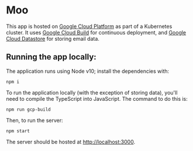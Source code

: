 # Moo

This app is hosted on [Google Cloud Platform](https://cloud.google.com) as part of a Kubernetes cluster. It uses [Google Cloud Build](https://cloud.google.com/cloud-build) for continuous deployment, and [Google Cloud Datastore](https://cloud.google.com/datastore) for storing email data.

## Running the app locally:
The application runs using Node v10; install the dependencies with:
```
npm i
```
To run the application locally (with the exception of storing data), you'll need to compile the TypeScript into JavaScript.  The command to do this is:
```
npm run gcp-build
```
Then, to run the server:
```
npm start
```

The server should be hosted at [http://localhost:3000](http://localhost:3000).
